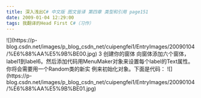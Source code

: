 ```yaml
---
title: 深入浅出C# 中文版 图文皆译 第四章 类型和引用 page151
date: 2009-01-04 12:29:00
tags: 我翻译的Head First C#（习作）
---
```

<?xml:namespace prefix = o ns = "urn:schemas-microsoft-com:office:office" />

![](https://p-blog.csdn.net/images/p_blog_csdn_net/cuipengfei1/EntryImages/20090104/%E6%88%AA%E5%9B%BE00.jpg)

3  创建你的窗体

向窗体添加六个窗体，label1到label6。然后添加代码用MenuMaker对象来设置每个label的Text属性。你将会需要用一个Random类的新实
例来初始化对象。下面是代码：

![](https://p-blog.csdn.net/images/p_blog_csdn_net/cuipengfei1/EntryImages/20090104/%E6%88%AA%E5%9B%BE01.jpg)



